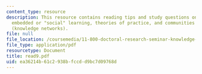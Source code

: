 ```yaml
---
content_type: resource
description: This resource contains reading tips and study questions on action learning,
  embedded or "social" learning, theories of practice, and communities of practice
  (knowledge networks).
file: null
file_location: /coursemedia/11-800-doctoral-research-seminar-knowledge-in-the-public-arena-spring-2007/ea36214b61c2938bfccdd9bc7d09768d_read9.pdf
file_type: application/pdf
resourcetype: Document
title: read9.pdf
uid: ea36214b-61c2-938b-fccd-d9bc7d09768d
---
```

